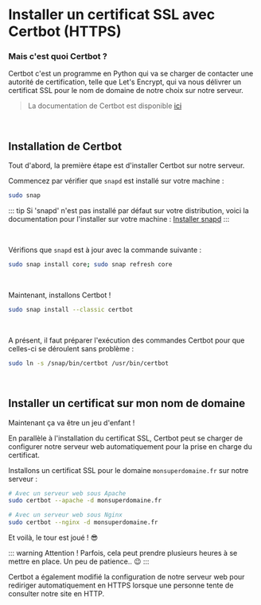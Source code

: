 # Installer un certificat SSL avec Certbot (HTTPS)

### Mais c'est quoi Certbot ?
Certbot c'est un programme en Python qui va se charger de contacter une autorité de certification, telle que Let's Encrypt, qui va nous délivrer un certificat SSL pour le nom de domaine de notre choix sur notre serveur.

> La documentation de Certbot est disponible [ici](https://certbot.eff.org/instructions)

<br>

## Installation de Certbot
Tout d'abord, la première étape est d'installer Certbot sur notre serveur.

Commencez par vérifier que `snapd` est installé sur votre machine :
```sh
sudo snap
```
::: tip
Si 'snapd' n'est pas installé par défaut sur votre distribution, voici la documentation pour l'installer sur votre machine : [Installer snapd](https://snapcraft.io/docs/installing-snapd)
:::

<br>

Vérifions que `snapd` est à jour avec la commande suivante :
```sh
sudo snap install core; sudo snap refresh core
```

<br>

Maintenant, installons Certbot !
```sh
sudo snap install --classic certbot
```

<br>

A présent, il faut préparer l'exécution des commandes Certbot pour que celles-ci se déroulent sans problème :
```sh
sudo ln -s /snap/bin/certbot /usr/bin/certbot
```

<br>

## Installer un certificat sur mon nom de domaine

Maintenant ça va être un jeu d'enfant !

En parallèle à l'installation du certificat SSL, Certbot peut se charger de configurer notre serveur web automatiquement pour la prise en charge du certificat.

Installons un certificat SSL pour le domaine `monsuperdomaine.fr` sur notre serveur :
```sh
# Avec un serveur web sous Apache
sudo certbot --apache -d monsuperdomaine.fr

# Avec un serveur web sous Nginx
sudo certbot --nginx -d monsuperdomaine.fr
```

Et voilà, le tour est joué ! 😎

::: warning Attention !
Parfois, cela peut prendre plusieurs heures à se mettre en place. Un peu de patience.. 😉
:::

Certbot a également modifié la configuration de notre serveur web pour rediriger automatiquement en HTTPS lorsque une personne tente de consulter notre site en HTTP.